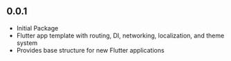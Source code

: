 ## 0.0.1

- Initial Package
- Flutter app template with routing, DI, networking, localization, and theme system
- Provides base structure for new Flutter applications
